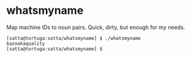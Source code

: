 # whatsmyname
Map machine IDs to noun pairs. Quick, dirty, but enough for my needs.

```
[satta@tortuga:satta/whatsmyname] $ ./whatsmyname
bazookaquality
[satta@tortuga:satta/whatsmyname] $
```
